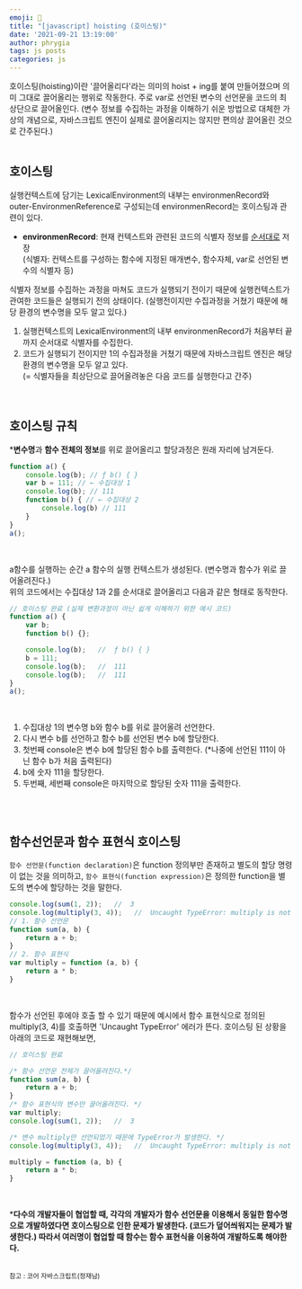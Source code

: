 ```yaml
---
emoji: 📓
title: "[javascript] hoisting (호이스팅)"
date: '2021-09-21 13:19:00'
author: phrygia
tags: js posts
categories: js
---
```


호이스팅(hoisting)이란 '끌어올리다'라는 의미의 hoist + ing를 붙여 만들어졌으며 의미 그대로 끌어올리는 행위로 작동한다. 주로 var로 선언된 변수의 선언문을 코드의 최상단으로 끌어올인다. (변수 정보를 수집하는 과정을 이해하기 쉬운 방법으로 대체한 가상의 개념으로, 자바스크립트 엔진이 실제로 끌어올리지는 않지만 편의상 끌어올린 것으로 간주된다.)<br><br>

## 호이스팅

실행컨텍스트에 담기는 LexicalEnvironment의 내부는 environmenRecord와 outer-EnvironmenReference로 구성되는데 environmenRecord는 호이스팅과 관련이 있다. <br>

-   **environmenRecord**: 현재 컨텍스트와 관련된 코드의 식별자 정보를 <u>순서대로</u> 저장<br>
    (식별자: 컨텍스트를 구성하는 함수에 지정된 매개변수, 함수자체, var로 선언된 변수의 식별자 등)

식별자 정보를 수집하는 과정을 마쳐도 코드가 실행되기 전이기 때문에 실행컨텍스트가 관여한 코드들은 실행되기 전의 상태이다. (실행전이지만 수집과정을 거쳤기 때문에 해당 환경의 변수명을 모두 알고 있다.)

1. 실행컨텍스트의 LexicalEnvironment의 내부 environmenRecord가 처음부터 끝까지 순서대로 식별자를 수집한다.
2. 코드가 실행되기 전이지만 1의 수집과정을 거쳤기 때문에 자바스크립트 엔진은 해당 환경의 변수명을 모두 알고 있다. <br>(= 식별자들을 최상단으로 끌어올려놓은 다음 코드를 실행한다고 간주)
<br><br><br>

## 호이스팅 규칙
***변수명**과 **함수 전체의 정보**를 위로 끌어올리고 할당과정은 원래 자리에 남겨둔다.

```js
function a() {
    console.log(b); // ƒ b() { }
    var b = 111; // ← 수집대상 1
    console.log(b); // 111
    function b() { // ← 수집대상 2
        console.log(b) // 111
    }
}
a();
```
<br>

a함수를 실행하는 순간 a 함수의 실행 컨텍스트가 생성된다. (변수명과 함수가 위로 끌어올려진다.) <br>
위의 코드에서는 수집대상 1과 2를 순서대로 끌어올리고 다음과 같은 형태로 동작한다.

```js
// 호이스팅 완료 (실제 변환과정이 아닌 쉽게 이해하기 위한 예시 코드)
function a() {
    var b;
    function b() {};

    console.log(b);   //  ƒ b() { }
    b = 111;
    console.log(b);   //  111
    console.log(b);   //  111 
}
a();
```
<br>

1. 수집대상 1의 변수명 b와 함수 b를 위로 끌어올려 선언한다.
2. 다시 변수 b를 선언하고 함수 b를 선언된 변수 b에 할당한다.
3. 첫번째 console은 변수 b에 할당된 함수 b를 출력한다. (*나중에 선언된 111이 아닌 함수 b가 처음 출력된다)
4. b에 숫자 111을 할당한다.
5. 두번째, 세번째 console은 마지막으로 할당된 숫자 111을 출력한다.

<br><br>

## 함수선언문과 함수 표현식 호이스팅
`함수 선언문(function declaration)`은 function 정의부만 존재하고 별도의 할당 명령이 없는 것을 의미하고, `함수 표현식(function expression)`은 정의한 function을 별도의 변수에 할당하는 것을 말한다.

```js
console.log(sum(1, 2));   //  3
console.log(multiply(3, 4));   //  Uncaught TypeError: multiply is not a function
// 1. 함수 선언문
function sum(a, b) {
    return a + b;
}
// 2. 함수 표현식
var multiply = function (a, b) {
    return a * b;
}
```
<br>

함수가 선언된 후에야 호출 할 수 있기 때문에 예시에서 함수 표현식으로 정의된 multiply(3, 4)를 호출하면 'Uncaught TypeError' 에러가 뜬다. 호이스팅 된 상황을 아래의 코드로 재현해보면,

```js
// 호이스팅 완료

/* 함수 선언문 전체가 끌어올려진다.*/
function sum(a, b) {
    return a + b;
}
/* 함수 표현식의 변수만 끌어올려진다. */
var multiply;
console.log(sum(1, 2));   //  3

/* 변수 multiply만 선언되었기 때문에 TypeError가 발생한다. */
console.log(multiply(3, 4));   //  Uncaught TypeError: multiply is not a function

multiply = function (a, b) {
    return a * b;
}
```
<br>

***다수의 개발자들이 협업할 때, 각각의 개발자가 함수 선언문을 이용해서 동일한 함수명으로 개발하였다면 호이스팅으로 인한 문제가 발생한다. (코드가 덮어씌워지는 문제가 발생한다.) 따라서 여러명이 협업할 때 함수는 함수 표현식을 이용하여 개발하도록 해야한다.** <br><br>

<small class="from add">참고 : 코어 자바스크립트(정재남)</small>

```toc

``` 